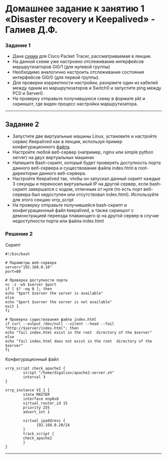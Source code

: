 # Домашнее задание к занятию 1 «Disaster recovery и Keepalived» - Галиев Д.Ф.

### Задание 1
- Дана [схема](1/hsrp_advanced.pkt) для Cisco Packet Tracer, рассматриваемая в лекции.
- На данной схеме уже настроено отслеживание интерфейсов маршрутизаторов Gi0/1 (для нулевой группы)
- Необходимо аналогично настроить отслеживание состояния интерфейсов Gi0/0 (для первой группы).
- Для проверки корректности настройки, разорвите один из кабелей между одним из маршрутизаторов и Switch0 и запустите ping между PC0 и Server0.
- На проверку отправьте получившуюся схему в формате pkt и скриншот, где виден процесс настройки маршрутизатора.

------


## Задание 2
- Запустите две виртуальные машины Linux, установите и настройте сервис Keepalived как в лекции, используя пример конфигурационного [файла](1/keepalived-simple.conf).
- Настройте любой веб-сервер (например, nginx или simple python server) на двух виртуальных машинах
- Напишите Bash-скрипт, который будет проверять доступность порта данного веб-сервера и существование файла index.html в root-директории данного веб-сервера.
- Настройте Keepalived так, чтобы он запускал данный скрипт каждые 3 секунды и переносил виртуальный IP на другой сервер, если bash-скрипт завершался с кодом, отличным от нуля (то есть порт веб-сервера был недоступен или отсутствовал index.html). Используйте для этого секцию vrrp_script
- На проверку отправьте получившейся bash-скрипт и конфигурационный файл keepalived, а также скриншот с демонстрацией переезда плавающего ip на другой сервер в случае недоступности порта или файла index.html

### Решение 2

Скрипт

``````
#!/bin/bash

# Параметры веб-сервера
server="192.168.0.10"
port=80

# Проверка доступности порта
nc -z -w5 $server $port
if [ $? -eq 0 ]; then
echo "$port $server the server is available"
else
echo "$port $server the server is not available"
exit 1
fi

# Проверка существования файла index.html
if curl --output /dev/null --silent --head --fail "http://$server/index.html"; then
echo "fail index.html exist in the root  directory of the $server"
else
echo "fail index.html does not exist in the root  directory of the  $server"
fi
```````
Конфигурационный файл

``````
vrrp_script check_apache2 {
        script "/home/digaliev/apache2-server.sh"
        interval 3
}

vrrp_instance VI_1 {
        state MASTER
        interface enp0s8
        virtual_router_id 15
        priority 255
        advert_int 1

        virtual_ipaddress {
              192.168.0.20/24
        }
        track_script {
        check_apache2
        }
}
``````

------

